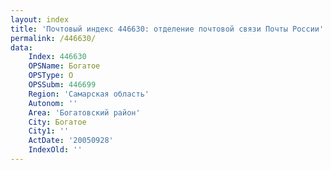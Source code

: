 ```yaml
---
layout: index
title: 'Почтовый индекс 446630: отделение почтовой связи Почты России'
permalink: /446630/
data:
    Index: 446630
    OPSName: Богатое
    OPSType: О
    OPSSubm: 446699
    Region: 'Самарская область'
    Autonom: ''
    Area: 'Богатовский район'
    City: Богатое
    City1: ''
    ActDate: '20050928'
    IndexOld: ''
---
```

